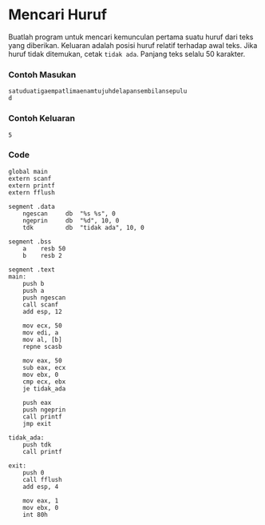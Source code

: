 # Mencari Huruf 

Buatlah program untuk mencari kemunculan pertama suatu huruf dari teks yang diberikan. Keluaran adalah posisi huruf relatif 
terhadap awal teks. Jika huruf tidak ditemukan, cetak `tidak ada`. Panjang teks selalu 50 karakter.

### Contoh Masukan
```
satuduatigaempatlimaenamtujuhdelapansembilansepulu
d
```

### Contoh Keluaran
```
5
```

### Code
```
global main
extern scanf
extern printf
extern fflush
 
segment .data
    ngescan     db  "%s %s", 0
    ngeprin     db  "%d", 10, 0
    tdk         db  "tidak ada", 10, 0
 
segment .bss
    a    resb 50
    b    resb 2
 
segment .text
main:
    push b
    push a
    push ngescan
    call scanf
    add esp, 12
 
    mov ecx, 50
    mov edi, a
    mov al, [b]
    repne scasb
 
    mov eax, 50
    sub eax, ecx
    mov ebx, 0
    cmp ecx, ebx
    je tidak_ada
 
    push eax
    push ngeprin
    call printf
    jmp exit
 
tidak_ada:
    push tdk
    call printf
 
exit:
    push 0
    call fflush
    add esp, 4
 
    mov eax, 1
    mov ebx, 0
    int 80h
```
